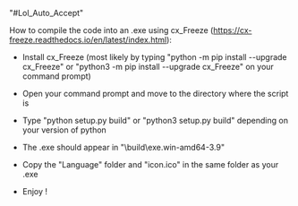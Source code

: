 "#Lol_Auto_Accept" 

How to compile the code into an .exe using cx_Freeze (https://cx-freeze.readthedocs.io/en/latest/index.html): 
- Install cx_Freeze (most likely by typing "python -m pip install --upgrade cx_Freeze" or "python3 -m pip install --upgrade cx_Freeze" on your command prompt) 

- Open your command prompt and move to the directory where the script is
- Type "python setup.py build" or "python3 setup.py build" depending on your version of python
- The .exe should appear in "\build\exe.win-amd64-3.9\"
- Copy the "Language" folder and "icon.ico" in the same folder as your .exe
- Enjoy !


